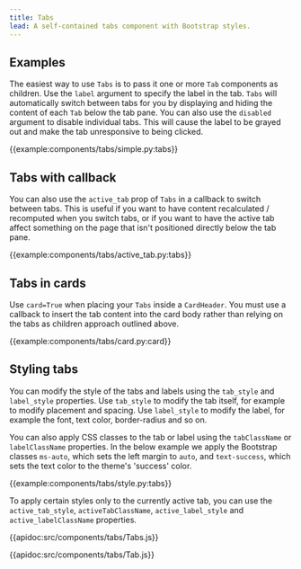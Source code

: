 ```yaml
---
title: Tabs
lead: A self-contained tabs component with Bootstrap styles.
---
```


## Examples

The easiest way to use `Tabs` is to pass it one or more `Tab` components as children. Use the `label` argument to specify the label in the tab. `Tabs` will automatically switch between tabs for you by displaying and hiding the content of each `Tab` below the tab pane. You can also use the `disabled` argument to disable individual tabs. This will cause the label to be grayed out and make the tab unresponsive to being clicked.

{{example:components/tabs/simple.py:tabs}}

## Tabs with callback

You can also use the `active_tab` prop of `Tabs` in a callback to switch between tabs. This is useful if you want to have content recalculated / recomputed when you switch tabs, or if you want to have the active tab affect something on the page that isn't positioned directly below the tab pane.

{{example:components/tabs/active_tab.py:tabs}}

## Tabs in cards

Use `card=True` when placing your `Tabs` inside a `CardHeader`. You must use a callback to insert the tab content into the card body rather than relying on the tabs as children approach outlined above.

{{example:components/tabs/card.py:card}}

## Styling tabs

You can modify the style of the tabs and labels using the `tab_style` and `label_style` properties. Use `tab_style` to modify the tab itself, for example to modify placement and spacing. Use `label_style` to modify the label, for example the font, text color, border-radius and so on.

You can also apply CSS classes to the tab or label using the `tabClassName` or `labelClassName` properties. In the below example we apply the Bootstrap classes `ms-auto`, which sets the left margin to `auto`, and `text-success`, which sets the text color to the theme's 'success' color.

{{example:components/tabs/style.py:tabs}}

To apply certain styles only to the currently active tab, you can use the `active_tab_style`, `activeTabClassName`, `active_label_style` and `active_labelClassName` properties.

{{apidoc:src/components/tabs/Tabs.js}}

{{apidoc:src/components/tabs/Tab.js}}
